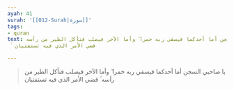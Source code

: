 ```yaml
---
ayah: 41
surah: '[[012-Surah|سورة]]'
tags:
- quran
text: يا صاحبي السجن أما أحدكما فيسقي ربه خمرا ۖ وأما الآخر فيصلب فتأكل الطير من رأسه
  ۚ قضي الأمر الذي فيه تستفتيان

---
```

> يا صاحبي السجن أما أحدكما فيسقي ربه خمرا ۖ وأما الآخر فيصلب فتأكل الطير من رأسه ۚ قضي الأمر الذي فيه تستفتيان
